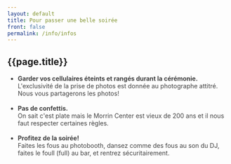 ```yaml
---
layout: default
title: Pour passer une belle soirée
front: false
permalink: /info/infos
---
```



<div>
<i class="fa fa-star title-icon"></i>
<h2 id="pour-passer-une-belle-soirée"> {{page.title}}</h2>
</div>

<ul>
	<li style="color: #404040;">
		<b>Garder vos cellulaires éteints et rangés durant la cérémonie.</b><br>L'exclusivité de la prise de photos est donnée au photographe attitré. Nous vous partagerons les photos!
	</li>
	<br>
	<li style="color: #404040;">
		<b>Pas de confettis.</b><br>On sait c'est plate mais le Morrin Center est vieux de 200 ans et il nous faut respecter certaines règles.
	</li>
	<br>
	<li style="color: #404040;">
		<b>Profitez de la soirée!</b><br>Faites les fous au photobooth, dansez comme des fous au son du DJ, faites le foull (full) au bar, et rentrez sécuritairement.
	</li>
</ul>
